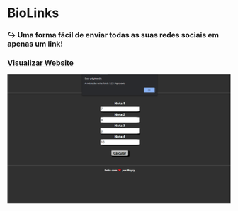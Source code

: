 # BioLinks
### ↪ Uma forma fácil de enviar todas as suas redes sociais em apenas um link!
### <a href="https://roycyeduardo.github.io/BioLinks" target="_blank">Visualizar Website</a>

![exemplo](src/img/Exemplo.png)
